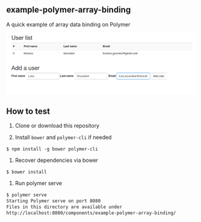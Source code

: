## example-polymer-array-binding

A quick example of array data binding on Polymer


![Screenshot](./screenshot.png)


## How to test

1. Clone or download this repository

1. Install `bower` and `polymer-cli` if needed

  ```
  $ npm install -g bower polymer-cli
  ```
  
1. Recover dependencies via bower

  ```
  $ bower install
  ```
  
1. Run polymer serve

  ```
  $ polymer serve 
  Starting Polymer serve on port 8080
  Files in this directory are available under http://localhost:8080/components/example-polymer-array-binding/   
  ```
  
  